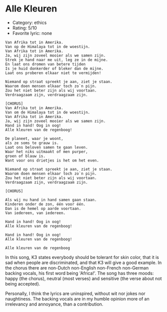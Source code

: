 # Alle Kleuren

 * Category: ethics
 * Rating: 5/10
 * Favorite lyric: none

```
Van Afrika tot in Amerika.
Van op de Himalaya tot in de woestijn.
Van Afrika tot in Amerika.
Ja, wij zijn zoveel mooier als we samen zijn.
Strek je hand naar me uit, leg ze in de mijne.
En laat ons dromen van betere tijden
Is je huid donkerder of bleker dan de mijne.
Laat ons proberen elkaar niet te vermijden!

Niemand op straat spreekt je aan, ziet je staan.
Waarom doen mensen elkaar toch zo`n pijn.
Zou het niet beter zijn als wij voortaan.
Verdraagzaam zijn, verdraagzaam zijn.

[CHORUS]
Van Afrika tot in Amerika.
Van om de Himalaya tot in de woestijn.
Van Afrika tot in Amerika.
Ja, wij zijn zoveel mooier als we samen zijn.
Hand in hand! Oog in oog!
Alle kleuren van de regenboog!

De planeet, waar je woont,
als ze soms te grauw is.
Laat ons beloven samen te gaan leven.
Waar het niks uitmaakt of men purper,
groen of blauw is.
Want voor ons drietjes is het om het even.

Niemand op straat spreekt je aan, ziet je staan.
Waarom doen mensen elkaar toch zo`n pijn.
Zou het niet beter zijn als wij voortaan.
Verdraagzaam zijn, verdraagzaam zijn.

[CHORUS]

Als wij nu hand in hand samen gaan staan.
Kinderen onder de zon, één voor één.
Dan is de hemel op aarde voortaan.
Van iedereen, van iedereen.

Hand in hand! Oog in oog!
Alle kleuren van de regenboog!

Hand in hand! Oog in oog!
Alle kleuren van de regenboog!

Alle kleuren van de regenboog
```

In this song, K3 states everybody should be tolerant for skin color,
that it is sad when people are discriminated, and that K3 will give a
good example. In the chorus there are non-Dutch non-English non-French
non-German backing vocals, his first word being 'Africa!'. The song has
three moods: happy (the chorus), neutral (most verses) and sensitive
(the verse about not being accepted).

Personally, I think the lyrics are uninspired, without wit nor jokes nor
naughtiness. The backing vocals are in my humble opinion more of an
irrelevancy and annoyance, than a contribution.
